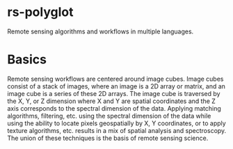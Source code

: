 rs-polyglot
===========

Remote sensing algorithms and workflows in multiple languages.

Basics
======
Remote sensing workflows are centered around image cubes. Image cubes consist
of a stack of images, where an image is a 2D array or matrix, and an image
cube is a series of these 2D arrays. The image cube is traversed by the X, Y,
or Z dimension where X and Y are spatial coordinates and the Z axis corresponds
to the spectral dimension of the data. Applying matching algorithms, filtering,
etc. using the spectral dimension of the data while using the ability to locate
pixels geospatially by X, Y coordinates, or to apply texture algorithms, etc.
results in a mix of spatial analysis and spectroscopy. The union of these
techniques is the basis of remote sensing science.
